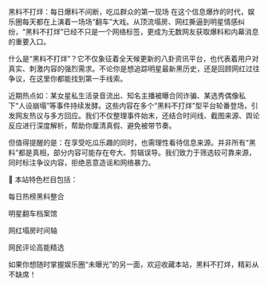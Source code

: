 黑料不打烊：每日爆料不间断，吃瓜群众的第一现场
在这个信息爆炸的时代，娱乐圈每天都在上演着一场场“翻车”大戏。从顶流塌房、网红撕逼到明星情感纠纷，“黑料不打烊”已经不只是一个网络标签，更成为无数网友获取爆料和内幕消息的重要入口。

什么是“黑料不打烊”？它不仅象征着全天候更新的八卦资讯平台，也代表着用户对真实、刺激内容的强烈需求。不论你是想追踪明星最新黑历史，还是回顾网红过往争议，在这里你都能找到第一手线索。

近期热点如：某女星私生活录音流出、知名主播被曝合同诈骗、某选秀偶像私下“人设崩塌”等事件持续发酵。这些内容在多个“黑料不打烊”型平台轮番登场，引发网友热议与多方回应。我们不仅整理事件始末，还结合时间线、截图来源、舆论反应进行深度解析，帮助你厘清真假、避免被带节奏。

但值得提醒的是：在享受吃瓜乐趣的同时，也需理性看待信息来源。并非所有“黑料”都是真相，部分内容可能存在夸大、剪辑误导。我们致力于筛选较可靠来源，同时标注争议内容，拒绝恶意造谣和网络暴力。

📌 本站特色栏目包括：

每日热榜黑料整合

明星翻车档案馆

网红塌房时间轴

网民评论高能精选

如果你想随时掌握娱乐圈“未曝光”的另一面，欢迎收藏本站，黑料不打烊，精彩从不缺席！

